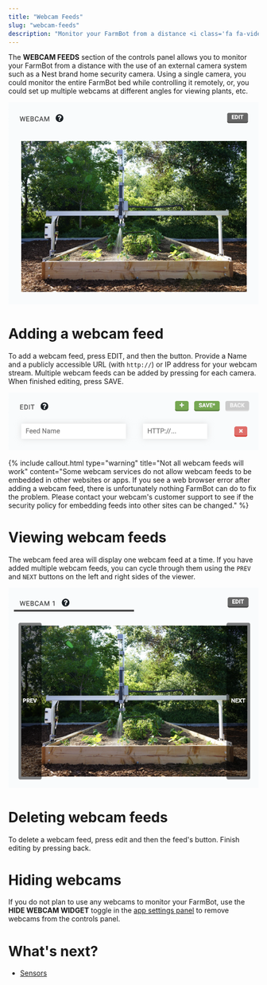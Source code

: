 ```yaml
---
title: "Webcam Feeds"
slug: "webcam-feeds"
description: "Monitor your FarmBot from a distance <i class='fa fa-video-camera'></i>\n[Open this panel in the app](https://my.farm.bot/app/designer/controls)"
---
```


The **WEBCAM FEEDS** section of the controls panel allows you to monitor your FarmBot from a distance with the use of an external camera system such as a Nest brand home security camera. Using a single camera, you could monitor the entire FarmBot bed while controlling it remotely, or, you could set up multiple webcams at different angles for viewing plants, etc.

![webcam feeds](_images/webcam_feeds.png)

# Adding a webcam feed
To add a webcam feed, press <span class="fb-button fb-gray">EDIT</span>, and then the <span class="fb-button fb-green"><i class='fa fa-plus'></i></span> button. Provide a <span class="fb-input">Name</span> and a publicly accessible <span class="fb-input">URL</span> (with `http://`) or IP address for your webcam stream. Multiple webcam feeds can be added by pressing <span class="fb-button fb-green"><i class='fa fa-plus'></i></span> for each camera. When finished editing, press <span class="fb-button fb-green">SAVE</span>.

![edit webcam feeds](_images/edit_webcam_feeds.png)



{%
include callout.html
type="warning"
title="Not all webcam feeds will work"
content="Some webcam services do not allow webcam feeds to be embedded in other websites or apps. If you see a web browser error after adding a webcam feed, there is unfortunately nothing FarmBot can do to fix the problem. Please contact your webcam's customer support to see if the security policy for embedding feeds into other sites can be changed."
%}

# Viewing webcam feeds
The webcam feed area will display one webcam feed at a time. If you have added multiple webcam feeds, you can cycle through them using the `PREV` and `NEXT` buttons on the left and right sides of the viewer.

![view multiple webcam feeds](_images/view_multiple_webcam_feeds.png)

# Deleting webcam feeds
To delete a webcam feed, press <span class="fb-button fb-gray">edit</span> and then the feed's <span class="fb-button fb-red"><i class='fa fa-times'></i></span> button. Finish editing by pressing <span class="fb-button fb-gray">back</span>.

# Hiding webcams
If you do not plan to use any webcams to monitor your FarmBot, use the **HIDE WEBCAM WIDGET** toggle in the [app settings panel](../settings/account-settings.md) to remove webcams from the controls panel.

# What's next?

 * [Sensors](../sensors.md)
